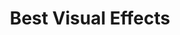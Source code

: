 ---
title: "Best Visual Effects"
edition: 2019
kind: "technical"
film: midway.md
image: https://m.media-amazon.com/images/M/MV5BZGI5YTI0MTItNTVkNS00NWFhLTg1NzktNzFkMzk2NzA0NzA5XkEyXkFqcGdeQXVyOTc5MDI5NjE@._V1_.jpg
type: award
weight: 13
---